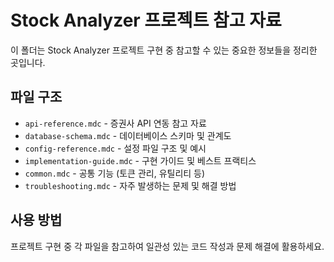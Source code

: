 # Stock Analyzer 프로젝트 참고 자료

이 폴더는 Stock Analyzer 프로젝트 구현 중 참고할 수 있는 중요한 정보들을 정리한 곳입니다.

## 파일 구조

- `api-reference.mdc` - 증권사 API 연동 참고 자료
- `database-schema.mdc` - 데이터베이스 스키마 및 관계도
- `config-reference.mdc` - 설정 파일 구조 및 예시
- `implementation-guide.mdc` - 구현 가이드 및 베스트 프랙티스
- `common.mdc` - 공통 기능 (토큰 관리, 유틸리티 등)
- `troubleshooting.mdc` - 자주 발생하는 문제 및 해결 방법

## 사용 방법

프로젝트 구현 중 각 파일을 참고하여 일관성 있는 코드 작성과 문제 해결에 활용하세요.
